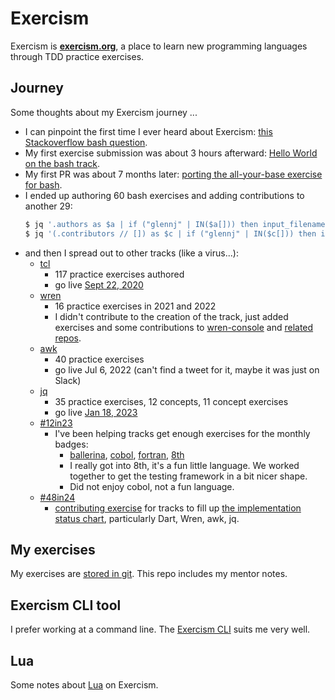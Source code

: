 # Exercism

Exercism is [**exercism.org**][exercism], a place to learn new programming languages through TDD practice exercises.

## Journey

Some thoughts about my Exercism journey ...

* I can pinpoint the first time I ever heard about Exercism: [this Stackoverflow bash question][so-bash-bats].
* My first exercise submission was about 3 hours afterward: [Hello World on the bash track][ex-bash-hw].
* My first PR was about 7 months later: [porting the all-your-base exercise for bash][gh-ex-pr1].
* I ended up authoring 60 bash exercises and adding contributions to another 29:
  ```sh
  $ jq '.authors as $a | if ("glennj" | IN($a[])) then input_filename else empty end' exercises/practice/*/.meta/config.json | wc -l
  $ jq '(.contributors // []) as $c | if ("glennj" | IN($c[])) then input_filename else empty end' exercises/practice/*/.meta/config.json | wc -l
  ```
* and then I spread out to other tracks (like a virus...):
    * [tcl][gh-ex-tcl]
        * 117 practice exercises authored
        * go live [Sept 22, 2020](https://twitter.com/exercism_io/status/1308510860755775491)
    * [wren][gh-ex-wren]
        * 16 practice exercises in 2021 and 2022
        * I didn't contribute to the creation of the track, just added exercises and some contributions to [wren-console][wren-console-commits] and [related][wren-testie-commits] [repos][wren-essentials-commits].
    * [awk][gh-ex-awk]
        * 40 practice exercises
        * go live Jul 6, 2022 (can't find a tweet for it, maybe it was just on Slack)
    * [jq][gh-ex-jq]
        * 35 practice exercises, 12 concepts, 11 concept exercises
        * go live [Jan 18, 2023](https://twitter.com/exercism_io/status/1615684303765078016)
    * [#12in23]
        * I've been helping tracks get enough exercises for the monthly badges:
            * [ballerina][gh-ex-bal], [cobol][gh-ex-cobol], [fortran][gh-ex-fort], [8th][gh-ex-8th]
            * I really got into 8th, it's a fun little language. 
              We worked together to get the testing framework in a bit nicer shape.
            * Did not enjoy cobol, not a fun language.
    * [#48in24]
        * [contributing exercise][48-prs]
          for tracks to fill up [the implementation status chart][48impl],
          particularly Dart, Wren, awk, jq.

## My exercises

My exercises are [stored in git][gh-glennj-ex].
This repo includes my mentor notes.

## Exercism CLI tool

I prefer working at a command line.
The [Exercism CLI](./cli) suits me very well.

## Lua

Some notes about [Lua](./lua/) on Exercism.


[exercism]: https://exercism.org
[powershell]: https://github.com/glennj/exercism.io/blob/main/powershell/journey.md
[fsharp]: https://github.com/glennj/exercism.io/tree/main/fsharp
[so-bash-bats]: https://stackoverflow.com/questions/52970751/exercism-bash-track
[ex-bash-hw]: https://exercism.org/tracks/bash/exercises/hello-world/solutions/glennj
[gh-ex-pr1]: https://github.com/exercism/bash/pull/278
[#12in23]: https://exercism.org/challenges/12in23
[#48in24]: https://exercism.org/challenges/48in24
[48impl]: https://exercism.org/challenges/48in24/implementation_status
[gh-ex-bal]: https://github.com/exercism/ballerina/pulls?q=is:pr+author:glennj+%22add+exercise%22+
[gh-ex-8th]: https://github.com/exercism/8th/pulls?q=is:pr+author:glennj+is:merged+exercise+in:title+
[gh-ex-jq]: https://github.com/exercism/jq
[gh-ex-fort]: https://github.com/exercism/fortran/pulls?q=is:pr+author:glennj+is:merged+%22add+exercise%22
[gh-ex-cobol]: https://github.com/exercism/cobol/pulls?q=is:pr+author:glennj+is:merged+%22add+exercise%22
[gh-ex-tcl]: https://github.com/exercism/tcl
[gh-ex-awk]: https://github.com/exercism/awk
[gh-ex-wren]: https://github.com/exercism/wren
[gh-glennj-ex]: https://github.com/glennj/exercism.io
[wren-console-commits]: https://github.com/joshgoebel/wren-console/commits?author=glennj
[wren-testie-commits]: https://github.com/joshgoebel/wren-testie/commits?author=glennj
[wren-essentials-commits]: https://github.com/joshgoebel/wren-essentials/commits?author=glennj
[48-prs]: https://github.com/pulls?page=3&q=is%3Apr+author%3Aglennj+org%3Aexercism+created%3A2024-01-01..2025-01-01+is%3Amerged+Add+in%3Atitle

